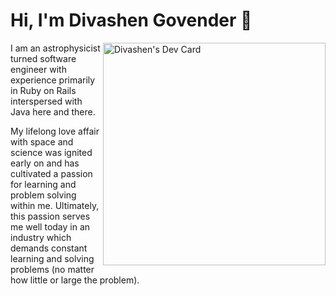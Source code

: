 # Hi, I'm Divashen Govender 👋

<div align="left">
  <a href="https://app.daily.dev/divashen">
    <img src="https://api.daily.dev/devcards/v2/HYPV6cM7RpIo9bmpTYm8z.png?type=default&r=gbf" 
    width="356"
    align="right"
    alt="Divashen's Dev Card"/>
  </a>
</div>

I am an astrophysicist turned software engineer with experience primarily in Ruby on Rails interspersed with Java here and there. 

My lifelong love affair with space and science was ignited early on and has cultivated a passion for learning and problem solving within me. Ultimately,   this passion serves me well today in an industry which demands constant learning and solving problems (no matter how little or large the problem).

<!--- [![Top Langs](https://github-readme-stats.vercel.app/api/top-langs/?username=divasheng&theme=holi)](https://github.com/divasheng/github-readme-stats) --->

